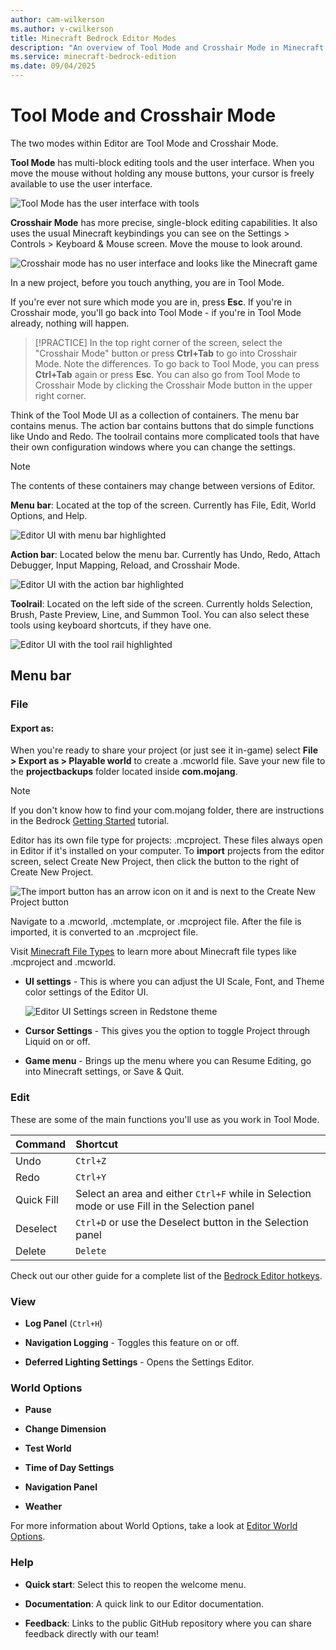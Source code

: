 ```yaml
---
author: cam-wilkerson
ms.author: v-cwilkerson
title: Minecraft Bedrock Editor Modes
description: "An overview of Tool Mode and Crosshair Mode in Minecraft Bedrock Editor"
ms.service: minecraft-bedrock-edition
ms.date: 09/04/2025
---
```


# Tool Mode and Crosshair Mode

The two modes within Editor are Tool Mode and Crosshair Mode.

**Tool Mode** has multi-block editing tools and the user interface. When you move the mouse without holding any mouse buttons, your cursor is freely available to use the user interface.

![Tool Mode has the user interface with tools](Media/editor_overview_parts_not_labeled.png)

**Crosshair Mode** has more precise, single-block editing capabilities. It also uses the usual Minecraft keybindings you can see on the Settings > Controls > Keyboard & Mouse screen. Move the mouse to look around.

![Crosshair mode has no user interface and looks like the Minecraft game](Media/editor_overview_crosshair_mode.png)

In a new project, before you touch anything, you are in Tool Mode.

If you're ever not sure which mode you are in, press **Esc**. If you're in Crosshair mode, you'll go back into Tool Mode - if you're in Tool Mode already, nothing will happen.

> [!PRACTICE]
> In the top right corner of the screen, select the "Crosshair Mode" button or press **Ctrl+Tab** to go into Crosshair Mode. Note the differences. To go back to Tool Mode, you can press **Ctrl+Tab** again or press **Esc**. You can also go from Tool Mode to Crosshair Mode by clicking the Crosshair Mode button in the upper right corner.

Think of the Tool Mode UI as a collection of containers. The menu bar contains menus. The action bar contains buttons that do simple functions like Undo and Redo. The toolrail contains more complicated tools that have their own configuration windows where you can change the settings.

> [!NOTE]
> The contents of these containers may change between versions of Editor.

**Menu bar**: Located at the top of the screen. Currently has File, Edit, World Options, and Help.

![Editor UI with menu bar highlighted](Media/editor_overview_menu_bar.png)

**Action bar**: Located below the menu bar. Currently has Undo, Redo, Attach Debugger, Input Mapping, Reload, and Crosshair Mode.

![Editor UI with the action bar highlighted](Media/editor_overview_action_bar.png)

**Toolrail**: Located on the left side of the screen. Currently holds Selection, Brush, Paste Preview, Line, and Summon Tool. You can also select these tools using keyboard shortcuts, if they have one.

![Editor UI with the tool rail highlighted](Media/editor_overview_tool_rail.png)

## Menu bar

### File

#### Export as:
When you're ready to share your project (or just see it in-game) select **File > Export as > Playable world** to create a .mcworld file. Save your new file to the **projectbackups** folder located inside **com.mojang**.

> [!NOTE]
> If you don't know how to find your com.mojang folder, there are instructions in the Bedrock [Getting Started](../GettingStarted.md) tutorial.

Editor has its own file type for projects: .mcproject. These files always open in Editor if it's installed on your computer. To **import** projects from the editor screen, select Create New Project, then click the button to the right of Create New Project.

![The import button has an arrow icon on it and is next to the Create New Project button](Media/editor_overview_import_button.png)

Navigate to a .mcworld, .mctemplate, or .mcproject file.
After the file is imported, it is converted to an .mcproject file.

Visit [Minecraft File Types](../MinecraftFileExtensions.md) to learn more about Minecraft file types like .mcproject and .mcworld.

- **UI settings** - This is where you can adjust the UI Scale, Font, and Theme color settings of the Editor UI.

  ![Editor UI Settings screen in Redstone theme](Media/editor_overview_ui_settings_redstone.png)

- **Cursor Settings** - This gives you the option to toggle Project through Liquid on or off.

- **Game menu** - Brings up the menu where you can Resume Editing, go into Minecraft settings, or Save & Quit.

### Edit

These are some of the main functions you'll use as you work in Tool Mode.

|Command  |Shortcut  |
|:-------|:---------|
| Undo | `Ctrl+Z` |
| Redo | `Ctrl+Y` |
| Quick Fill | Select an area and either `Ctrl+F` while in Selection mode or use Fill in the Selection panel |
| Deselect | `Ctrl+D` or use the Deselect button in the Selection panel |
| Delete | `Delete` |

Check out our other guide for a complete list of the [Bedrock Editor hotkeys](EditorKeyboardInputs.md).


### View

- **Log Panel** (`Ctrl+H`)

- **Navigation Logging** - Toggles this feature on or off.

- **Deferred Lighting Settings** - Opens the Settings Editor.


### World Options

- **Pause**

- **Change Dimension**

- **Test World** 

- **Time of Day Settings**

- **Navigation Panel**

- **Weather**

For more information about World Options, take a look at [Editor World Options](EditorWorldOptions.md).


### Help

- **Quick start**:  Select this to reopen the welcome menu.

- **Documentation**: A quick link to our Editor documentation.

- **Feedback**: Links to the public GitHub repository where you can share feedback directly with our team!
